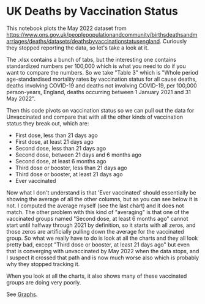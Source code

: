 # UK Deaths by Vaccination Status

This notebook plots the May 2022 dataset from https://www.ons.gov.uk/peoplepopulationandcommunity/birthsdeathsandmarriages/deaths/datasets/deathsbyvaccinationstatusengland.
Curiously they stopped reporting the data, so let's take a look at it.

The .xlsx contains a bunch of tabs, but the interesting one contains standardized numbers per 100,000 which is what you need to do if you want to compare the numbers.  So we take "Table 3" which is "Whole period age-standardised mortality rates by vaccination status for all cause deaths, deaths involving COVID-19 and deaths not involving COVID-19, per 100,000 person-years, England, deaths occurring between 1 January 2021 and 31 May 2022".

Then this code pivots on vaccination status so we can pull out the data for Unvaccinated and compare that with all the other kinds of vaccination status they break out, which are:

- First dose, less than 21 days ago
- First dose, at least 21 days ago
- Second dose, less than 21 days ago
- Second dose, between 21 days and 6 months ago
- Second dose, at least 6 months ago
- Third dose or booster, less than 21 days ago
- Third dose or booster, at least 21 days ago
- Ever vaccinated

Now what I don't understand is that 'Ever vaccinated' should essentially be showing the average of all the other columns, but as you can see below it is not.  I computed the average myself (see the last chart) and it does not match.  The other problem with this kind of "averaging" is that one of the vaccinated groups named "Second dose, at least 6 months ago" cannot start until halfway through 2021 by definition, so it starts with all zeros, and those zeros are artificially pulling down the average for the vaccinated group.  So what we really have to do is look at all the charts and they all look pretty bad, except "Third dose or booster, at least 21 days ago" but even that is converging with unvaccinated by May 2022 when the data stops, and I suspect it crossed that path and is now much worse also which is probably why they stopped tracking it.

When you look at all the charts, it also shows many of these vaccinated groups are doing very poorly.


See [Graphs](graph.html).